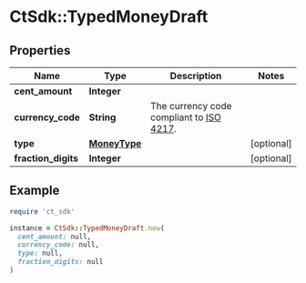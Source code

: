 # CtSdk::TypedMoneyDraft

## Properties

| Name | Type | Description | Notes |
| ---- | ---- | ----------- | ----- |
| **cent_amount** | **Integer** |  |  |
| **currency_code** | **String** | The currency code compliant to [ISO 4217](https://en.wikipedia.org/wiki/ISO_4217). |  |
| **type** | [**MoneyType**](MoneyType.md) |  | [optional] |
| **fraction_digits** | **Integer** |  | [optional] |

## Example

```ruby
require 'ct_sdk'

instance = CtSdk::TypedMoneyDraft.new(
  cent_amount: null,
  currency_code: null,
  type: null,
  fraction_digits: null
)
```

